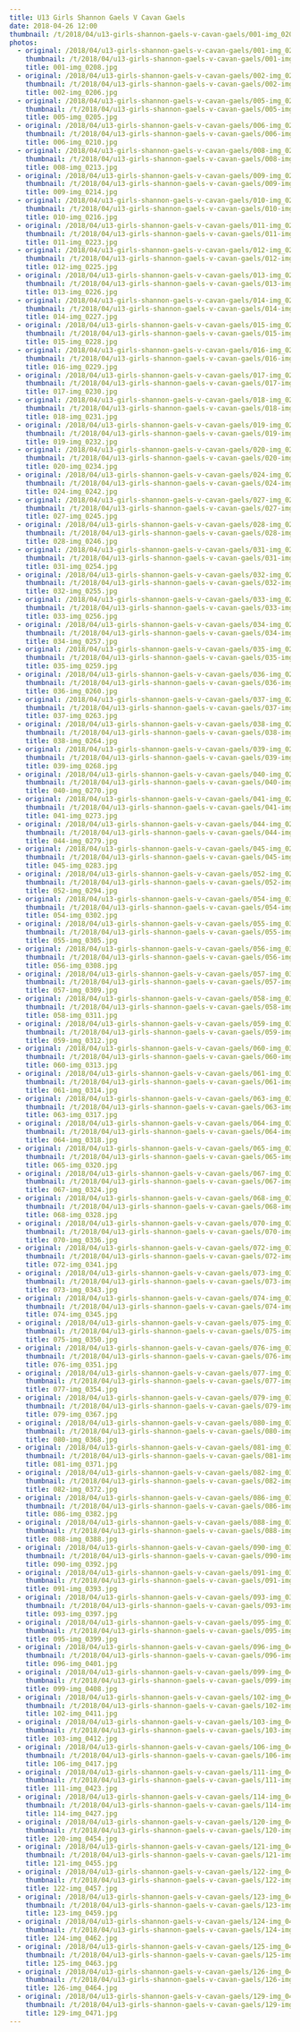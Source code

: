 ```yaml
---
title: U13 Girls Shannon Gaels V Cavan Gaels
date: 2018-04-26 12:00
thumbnail: /t/2018/04/u13-girls-shannon-gaels-v-cavan-gaels/001-img_0208.jpg
photos:
  - original: /2018/04/u13-girls-shannon-gaels-v-cavan-gaels/001-img_0208.jpg
    thumbnail: /t/2018/04/u13-girls-shannon-gaels-v-cavan-gaels/001-img_0208.jpg
    title: 001-img_0208.jpg
  - original: /2018/04/u13-girls-shannon-gaels-v-cavan-gaels/002-img_0206.jpg
    thumbnail: /t/2018/04/u13-girls-shannon-gaels-v-cavan-gaels/002-img_0206.jpg
    title: 002-img_0206.jpg
  - original: /2018/04/u13-girls-shannon-gaels-v-cavan-gaels/005-img_0205.jpg
    thumbnail: /t/2018/04/u13-girls-shannon-gaels-v-cavan-gaels/005-img_0205.jpg
    title: 005-img_0205.jpg
  - original: /2018/04/u13-girls-shannon-gaels-v-cavan-gaels/006-img_0210.jpg
    thumbnail: /t/2018/04/u13-girls-shannon-gaels-v-cavan-gaels/006-img_0210.jpg
    title: 006-img_0210.jpg
  - original: /2018/04/u13-girls-shannon-gaels-v-cavan-gaels/008-img_0213.jpg
    thumbnail: /t/2018/04/u13-girls-shannon-gaels-v-cavan-gaels/008-img_0213.jpg
    title: 008-img_0213.jpg
  - original: /2018/04/u13-girls-shannon-gaels-v-cavan-gaels/009-img_0214.jpg
    thumbnail: /t/2018/04/u13-girls-shannon-gaels-v-cavan-gaels/009-img_0214.jpg
    title: 009-img_0214.jpg
  - original: /2018/04/u13-girls-shannon-gaels-v-cavan-gaels/010-img_0216.jpg
    thumbnail: /t/2018/04/u13-girls-shannon-gaels-v-cavan-gaels/010-img_0216.jpg
    title: 010-img_0216.jpg
  - original: /2018/04/u13-girls-shannon-gaels-v-cavan-gaels/011-img_0223.jpg
    thumbnail: /t/2018/04/u13-girls-shannon-gaels-v-cavan-gaels/011-img_0223.jpg
    title: 011-img_0223.jpg
  - original: /2018/04/u13-girls-shannon-gaels-v-cavan-gaels/012-img_0225.jpg
    thumbnail: /t/2018/04/u13-girls-shannon-gaels-v-cavan-gaels/012-img_0225.jpg
    title: 012-img_0225.jpg
  - original: /2018/04/u13-girls-shannon-gaels-v-cavan-gaels/013-img_0226.jpg
    thumbnail: /t/2018/04/u13-girls-shannon-gaels-v-cavan-gaels/013-img_0226.jpg
    title: 013-img_0226.jpg
  - original: /2018/04/u13-girls-shannon-gaels-v-cavan-gaels/014-img_0227.jpg
    thumbnail: /t/2018/04/u13-girls-shannon-gaels-v-cavan-gaels/014-img_0227.jpg
    title: 014-img_0227.jpg
  - original: /2018/04/u13-girls-shannon-gaels-v-cavan-gaels/015-img_0228.jpg
    thumbnail: /t/2018/04/u13-girls-shannon-gaels-v-cavan-gaels/015-img_0228.jpg
    title: 015-img_0228.jpg
  - original: /2018/04/u13-girls-shannon-gaels-v-cavan-gaels/016-img_0229.jpg
    thumbnail: /t/2018/04/u13-girls-shannon-gaels-v-cavan-gaels/016-img_0229.jpg
    title: 016-img_0229.jpg
  - original: /2018/04/u13-girls-shannon-gaels-v-cavan-gaels/017-img_0230.jpg
    thumbnail: /t/2018/04/u13-girls-shannon-gaels-v-cavan-gaels/017-img_0230.jpg
    title: 017-img_0230.jpg
  - original: /2018/04/u13-girls-shannon-gaels-v-cavan-gaels/018-img_0231.jpg
    thumbnail: /t/2018/04/u13-girls-shannon-gaels-v-cavan-gaels/018-img_0231.jpg
    title: 018-img_0231.jpg
  - original: /2018/04/u13-girls-shannon-gaels-v-cavan-gaels/019-img_0232.jpg
    thumbnail: /t/2018/04/u13-girls-shannon-gaels-v-cavan-gaels/019-img_0232.jpg
    title: 019-img_0232.jpg
  - original: /2018/04/u13-girls-shannon-gaels-v-cavan-gaels/020-img_0234.jpg
    thumbnail: /t/2018/04/u13-girls-shannon-gaels-v-cavan-gaels/020-img_0234.jpg
    title: 020-img_0234.jpg
  - original: /2018/04/u13-girls-shannon-gaels-v-cavan-gaels/024-img_0242.jpg
    thumbnail: /t/2018/04/u13-girls-shannon-gaels-v-cavan-gaels/024-img_0242.jpg
    title: 024-img_0242.jpg
  - original: /2018/04/u13-girls-shannon-gaels-v-cavan-gaels/027-img_0245.jpg
    thumbnail: /t/2018/04/u13-girls-shannon-gaels-v-cavan-gaels/027-img_0245.jpg
    title: 027-img_0245.jpg
  - original: /2018/04/u13-girls-shannon-gaels-v-cavan-gaels/028-img_0246.jpg
    thumbnail: /t/2018/04/u13-girls-shannon-gaels-v-cavan-gaels/028-img_0246.jpg
    title: 028-img_0246.jpg
  - original: /2018/04/u13-girls-shannon-gaels-v-cavan-gaels/031-img_0254.jpg
    thumbnail: /t/2018/04/u13-girls-shannon-gaels-v-cavan-gaels/031-img_0254.jpg
    title: 031-img_0254.jpg
  - original: /2018/04/u13-girls-shannon-gaels-v-cavan-gaels/032-img_0255.jpg
    thumbnail: /t/2018/04/u13-girls-shannon-gaels-v-cavan-gaels/032-img_0255.jpg
    title: 032-img_0255.jpg
  - original: /2018/04/u13-girls-shannon-gaels-v-cavan-gaels/033-img_0256.jpg
    thumbnail: /t/2018/04/u13-girls-shannon-gaels-v-cavan-gaels/033-img_0256.jpg
    title: 033-img_0256.jpg
  - original: /2018/04/u13-girls-shannon-gaels-v-cavan-gaels/034-img_0257.jpg
    thumbnail: /t/2018/04/u13-girls-shannon-gaels-v-cavan-gaels/034-img_0257.jpg
    title: 034-img_0257.jpg
  - original: /2018/04/u13-girls-shannon-gaels-v-cavan-gaels/035-img_0259.jpg
    thumbnail: /t/2018/04/u13-girls-shannon-gaels-v-cavan-gaels/035-img_0259.jpg
    title: 035-img_0259.jpg
  - original: /2018/04/u13-girls-shannon-gaels-v-cavan-gaels/036-img_0260.jpg
    thumbnail: /t/2018/04/u13-girls-shannon-gaels-v-cavan-gaels/036-img_0260.jpg
    title: 036-img_0260.jpg
  - original: /2018/04/u13-girls-shannon-gaels-v-cavan-gaels/037-img_0263.jpg
    thumbnail: /t/2018/04/u13-girls-shannon-gaels-v-cavan-gaels/037-img_0263.jpg
    title: 037-img_0263.jpg
  - original: /2018/04/u13-girls-shannon-gaels-v-cavan-gaels/038-img_0264.jpg
    thumbnail: /t/2018/04/u13-girls-shannon-gaels-v-cavan-gaels/038-img_0264.jpg
    title: 038-img_0264.jpg
  - original: /2018/04/u13-girls-shannon-gaels-v-cavan-gaels/039-img_0268.jpg
    thumbnail: /t/2018/04/u13-girls-shannon-gaels-v-cavan-gaels/039-img_0268.jpg
    title: 039-img_0268.jpg
  - original: /2018/04/u13-girls-shannon-gaels-v-cavan-gaels/040-img_0270.jpg
    thumbnail: /t/2018/04/u13-girls-shannon-gaels-v-cavan-gaels/040-img_0270.jpg
    title: 040-img_0270.jpg
  - original: /2018/04/u13-girls-shannon-gaels-v-cavan-gaels/041-img_0273.jpg
    thumbnail: /t/2018/04/u13-girls-shannon-gaels-v-cavan-gaels/041-img_0273.jpg
    title: 041-img_0273.jpg
  - original: /2018/04/u13-girls-shannon-gaels-v-cavan-gaels/044-img_0279.jpg
    thumbnail: /t/2018/04/u13-girls-shannon-gaels-v-cavan-gaels/044-img_0279.jpg
    title: 044-img_0279.jpg
  - original: /2018/04/u13-girls-shannon-gaels-v-cavan-gaels/045-img_0283.jpg
    thumbnail: /t/2018/04/u13-girls-shannon-gaels-v-cavan-gaels/045-img_0283.jpg
    title: 045-img_0283.jpg
  - original: /2018/04/u13-girls-shannon-gaels-v-cavan-gaels/052-img_0294.jpg
    thumbnail: /t/2018/04/u13-girls-shannon-gaels-v-cavan-gaels/052-img_0294.jpg
    title: 052-img_0294.jpg
  - original: /2018/04/u13-girls-shannon-gaels-v-cavan-gaels/054-img_0302.jpg
    thumbnail: /t/2018/04/u13-girls-shannon-gaels-v-cavan-gaels/054-img_0302.jpg
    title: 054-img_0302.jpg
  - original: /2018/04/u13-girls-shannon-gaels-v-cavan-gaels/055-img_0305.jpg
    thumbnail: /t/2018/04/u13-girls-shannon-gaels-v-cavan-gaels/055-img_0305.jpg
    title: 055-img_0305.jpg
  - original: /2018/04/u13-girls-shannon-gaels-v-cavan-gaels/056-img_0308.jpg
    thumbnail: /t/2018/04/u13-girls-shannon-gaels-v-cavan-gaels/056-img_0308.jpg
    title: 056-img_0308.jpg
  - original: /2018/04/u13-girls-shannon-gaels-v-cavan-gaels/057-img_0309.jpg
    thumbnail: /t/2018/04/u13-girls-shannon-gaels-v-cavan-gaels/057-img_0309.jpg
    title: 057-img_0309.jpg
  - original: /2018/04/u13-girls-shannon-gaels-v-cavan-gaels/058-img_0311.jpg
    thumbnail: /t/2018/04/u13-girls-shannon-gaels-v-cavan-gaels/058-img_0311.jpg
    title: 058-img_0311.jpg
  - original: /2018/04/u13-girls-shannon-gaels-v-cavan-gaels/059-img_0312.jpg
    thumbnail: /t/2018/04/u13-girls-shannon-gaels-v-cavan-gaels/059-img_0312.jpg
    title: 059-img_0312.jpg
  - original: /2018/04/u13-girls-shannon-gaels-v-cavan-gaels/060-img_0313.jpg
    thumbnail: /t/2018/04/u13-girls-shannon-gaels-v-cavan-gaels/060-img_0313.jpg
    title: 060-img_0313.jpg
  - original: /2018/04/u13-girls-shannon-gaels-v-cavan-gaels/061-img_0314.jpg
    thumbnail: /t/2018/04/u13-girls-shannon-gaels-v-cavan-gaels/061-img_0314.jpg
    title: 061-img_0314.jpg
  - original: /2018/04/u13-girls-shannon-gaels-v-cavan-gaels/063-img_0317.jpg
    thumbnail: /t/2018/04/u13-girls-shannon-gaels-v-cavan-gaels/063-img_0317.jpg
    title: 063-img_0317.jpg
  - original: /2018/04/u13-girls-shannon-gaels-v-cavan-gaels/064-img_0318.jpg
    thumbnail: /t/2018/04/u13-girls-shannon-gaels-v-cavan-gaels/064-img_0318.jpg
    title: 064-img_0318.jpg
  - original: /2018/04/u13-girls-shannon-gaels-v-cavan-gaels/065-img_0320.jpg
    thumbnail: /t/2018/04/u13-girls-shannon-gaels-v-cavan-gaels/065-img_0320.jpg
    title: 065-img_0320.jpg
  - original: /2018/04/u13-girls-shannon-gaels-v-cavan-gaels/067-img_0324.jpg
    thumbnail: /t/2018/04/u13-girls-shannon-gaels-v-cavan-gaels/067-img_0324.jpg
    title: 067-img_0324.jpg
  - original: /2018/04/u13-girls-shannon-gaels-v-cavan-gaels/068-img_0328.jpg
    thumbnail: /t/2018/04/u13-girls-shannon-gaels-v-cavan-gaels/068-img_0328.jpg
    title: 068-img_0328.jpg
  - original: /2018/04/u13-girls-shannon-gaels-v-cavan-gaels/070-img_0336.jpg
    thumbnail: /t/2018/04/u13-girls-shannon-gaels-v-cavan-gaels/070-img_0336.jpg
    title: 070-img_0336.jpg
  - original: /2018/04/u13-girls-shannon-gaels-v-cavan-gaels/072-img_0341.jpg
    thumbnail: /t/2018/04/u13-girls-shannon-gaels-v-cavan-gaels/072-img_0341.jpg
    title: 072-img_0341.jpg
  - original: /2018/04/u13-girls-shannon-gaels-v-cavan-gaels/073-img_0343.jpg
    thumbnail: /t/2018/04/u13-girls-shannon-gaels-v-cavan-gaels/073-img_0343.jpg
    title: 073-img_0343.jpg
  - original: /2018/04/u13-girls-shannon-gaels-v-cavan-gaels/074-img_0345.jpg
    thumbnail: /t/2018/04/u13-girls-shannon-gaels-v-cavan-gaels/074-img_0345.jpg
    title: 074-img_0345.jpg
  - original: /2018/04/u13-girls-shannon-gaels-v-cavan-gaels/075-img_0350.jpg
    thumbnail: /t/2018/04/u13-girls-shannon-gaels-v-cavan-gaels/075-img_0350.jpg
    title: 075-img_0350.jpg
  - original: /2018/04/u13-girls-shannon-gaels-v-cavan-gaels/076-img_0351.jpg
    thumbnail: /t/2018/04/u13-girls-shannon-gaels-v-cavan-gaels/076-img_0351.jpg
    title: 076-img_0351.jpg
  - original: /2018/04/u13-girls-shannon-gaels-v-cavan-gaels/077-img_0354.jpg
    thumbnail: /t/2018/04/u13-girls-shannon-gaels-v-cavan-gaels/077-img_0354.jpg
    title: 077-img_0354.jpg
  - original: /2018/04/u13-girls-shannon-gaels-v-cavan-gaels/079-img_0367.jpg
    thumbnail: /t/2018/04/u13-girls-shannon-gaels-v-cavan-gaels/079-img_0367.jpg
    title: 079-img_0367.jpg
  - original: /2018/04/u13-girls-shannon-gaels-v-cavan-gaels/080-img_0368.jpg
    thumbnail: /t/2018/04/u13-girls-shannon-gaels-v-cavan-gaels/080-img_0368.jpg
    title: 080-img_0368.jpg
  - original: /2018/04/u13-girls-shannon-gaels-v-cavan-gaels/081-img_0371.jpg
    thumbnail: /t/2018/04/u13-girls-shannon-gaels-v-cavan-gaels/081-img_0371.jpg
    title: 081-img_0371.jpg
  - original: /2018/04/u13-girls-shannon-gaels-v-cavan-gaels/082-img_0372.jpg
    thumbnail: /t/2018/04/u13-girls-shannon-gaels-v-cavan-gaels/082-img_0372.jpg
    title: 082-img_0372.jpg
  - original: /2018/04/u13-girls-shannon-gaels-v-cavan-gaels/086-img_0382.jpg
    thumbnail: /t/2018/04/u13-girls-shannon-gaels-v-cavan-gaels/086-img_0382.jpg
    title: 086-img_0382.jpg
  - original: /2018/04/u13-girls-shannon-gaels-v-cavan-gaels/088-img_0388.jpg
    thumbnail: /t/2018/04/u13-girls-shannon-gaels-v-cavan-gaels/088-img_0388.jpg
    title: 088-img_0388.jpg
  - original: /2018/04/u13-girls-shannon-gaels-v-cavan-gaels/090-img_0392.jpg
    thumbnail: /t/2018/04/u13-girls-shannon-gaels-v-cavan-gaels/090-img_0392.jpg
    title: 090-img_0392.jpg
  - original: /2018/04/u13-girls-shannon-gaels-v-cavan-gaels/091-img_0393.jpg
    thumbnail: /t/2018/04/u13-girls-shannon-gaels-v-cavan-gaels/091-img_0393.jpg
    title: 091-img_0393.jpg
  - original: /2018/04/u13-girls-shannon-gaels-v-cavan-gaels/093-img_0397.jpg
    thumbnail: /t/2018/04/u13-girls-shannon-gaels-v-cavan-gaels/093-img_0397.jpg
    title: 093-img_0397.jpg
  - original: /2018/04/u13-girls-shannon-gaels-v-cavan-gaels/095-img_0399.jpg
    thumbnail: /t/2018/04/u13-girls-shannon-gaels-v-cavan-gaels/095-img_0399.jpg
    title: 095-img_0399.jpg
  - original: /2018/04/u13-girls-shannon-gaels-v-cavan-gaels/096-img_0401.jpg
    thumbnail: /t/2018/04/u13-girls-shannon-gaels-v-cavan-gaels/096-img_0401.jpg
    title: 096-img_0401.jpg
  - original: /2018/04/u13-girls-shannon-gaels-v-cavan-gaels/099-img_0408.jpg
    thumbnail: /t/2018/04/u13-girls-shannon-gaels-v-cavan-gaels/099-img_0408.jpg
    title: 099-img_0408.jpg
  - original: /2018/04/u13-girls-shannon-gaels-v-cavan-gaels/102-img_0411.jpg
    thumbnail: /t/2018/04/u13-girls-shannon-gaels-v-cavan-gaels/102-img_0411.jpg
    title: 102-img_0411.jpg
  - original: /2018/04/u13-girls-shannon-gaels-v-cavan-gaels/103-img_0412.jpg
    thumbnail: /t/2018/04/u13-girls-shannon-gaels-v-cavan-gaels/103-img_0412.jpg
    title: 103-img_0412.jpg
  - original: /2018/04/u13-girls-shannon-gaels-v-cavan-gaels/106-img_0417.jpg
    thumbnail: /t/2018/04/u13-girls-shannon-gaels-v-cavan-gaels/106-img_0417.jpg
    title: 106-img_0417.jpg
  - original: /2018/04/u13-girls-shannon-gaels-v-cavan-gaels/111-img_0423.jpg
    thumbnail: /t/2018/04/u13-girls-shannon-gaels-v-cavan-gaels/111-img_0423.jpg
    title: 111-img_0423.jpg
  - original: /2018/04/u13-girls-shannon-gaels-v-cavan-gaels/114-img_0427.jpg
    thumbnail: /t/2018/04/u13-girls-shannon-gaels-v-cavan-gaels/114-img_0427.jpg
    title: 114-img_0427.jpg
  - original: /2018/04/u13-girls-shannon-gaels-v-cavan-gaels/120-img_0454.jpg
    thumbnail: /t/2018/04/u13-girls-shannon-gaels-v-cavan-gaels/120-img_0454.jpg
    title: 120-img_0454.jpg
  - original: /2018/04/u13-girls-shannon-gaels-v-cavan-gaels/121-img_0455.jpg
    thumbnail: /t/2018/04/u13-girls-shannon-gaels-v-cavan-gaels/121-img_0455.jpg
    title: 121-img_0455.jpg
  - original: /2018/04/u13-girls-shannon-gaels-v-cavan-gaels/122-img_0457.jpg
    thumbnail: /t/2018/04/u13-girls-shannon-gaels-v-cavan-gaels/122-img_0457.jpg
    title: 122-img_0457.jpg
  - original: /2018/04/u13-girls-shannon-gaels-v-cavan-gaels/123-img_0459.jpg
    thumbnail: /t/2018/04/u13-girls-shannon-gaels-v-cavan-gaels/123-img_0459.jpg
    title: 123-img_0459.jpg
  - original: /2018/04/u13-girls-shannon-gaels-v-cavan-gaels/124-img_0462.jpg
    thumbnail: /t/2018/04/u13-girls-shannon-gaels-v-cavan-gaels/124-img_0462.jpg
    title: 124-img_0462.jpg
  - original: /2018/04/u13-girls-shannon-gaels-v-cavan-gaels/125-img_0463.jpg
    thumbnail: /t/2018/04/u13-girls-shannon-gaels-v-cavan-gaels/125-img_0463.jpg
    title: 125-img_0463.jpg
  - original: /2018/04/u13-girls-shannon-gaels-v-cavan-gaels/126-img_0464.jpg
    thumbnail: /t/2018/04/u13-girls-shannon-gaels-v-cavan-gaels/126-img_0464.jpg
    title: 126-img_0464.jpg
  - original: /2018/04/u13-girls-shannon-gaels-v-cavan-gaels/129-img_0471.jpg
    thumbnail: /t/2018/04/u13-girls-shannon-gaels-v-cavan-gaels/129-img_0471.jpg
    title: 129-img_0471.jpg
---
```


